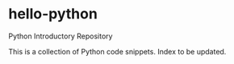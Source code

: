 # hello-python
Python Introductory Repository

This is a collection of Python code snippets.
Index to be updated. 
